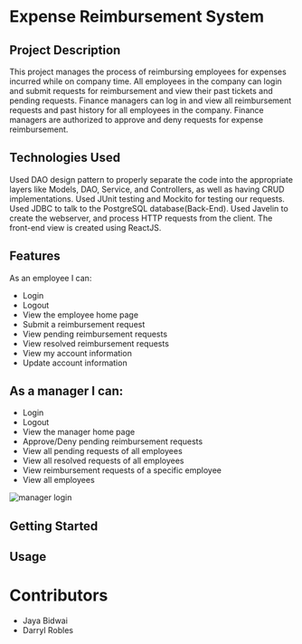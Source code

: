 # Expense Reimbursement System

## Project Description
This project manages the process of reimbursing employees for expenses incurred while on company time. All employees in the company can login and submit requests for reimbursement and view their past tickets and pending requests. Finance managers can log in and view all reimbursement requests and past history for all employees in the company. Finance managers are authorized to approve and deny requests for expense reimbursement.

## Technologies Used
Used DAO design pattern to properly separate the code into the appropriate layers like Models, DAO, Service, and Controllers, as well as having CRUD implementations.
Used JUnit testing and Mockito for testing our requests. 
Used JDBC to talk to the PostgreSQL database(Back-End).
Used Javelin to create the webserver, and process HTTP requests from the client.
The front-end view is created using ReactJS.

## Features
As an employee I can:
*	Login
*	Logout
*	View the employee home page
*	Submit a reimbursement request
*	View pending reimbursement requests
*	View resolved reimbursement requests
*	View my account information
*	Update account information
## As a manager I can:
*	Login
*	Logout
*	View the manager home page
*	Approve/Deny pending reimbursement requests
*	View all pending requests of all employees
*	View all resolved requests of all employees
*	View reimbursement requests of a specific employee
*	View all employees

![manager login](https://user-images.githubusercontent.com/63269317/173253953-53f2029a-4006-43b5-ba76-d3a91b349fb7.png)


## Getting Started
## Usage

# Contributors
* Jaya Bidwai
* Darryl Robles

